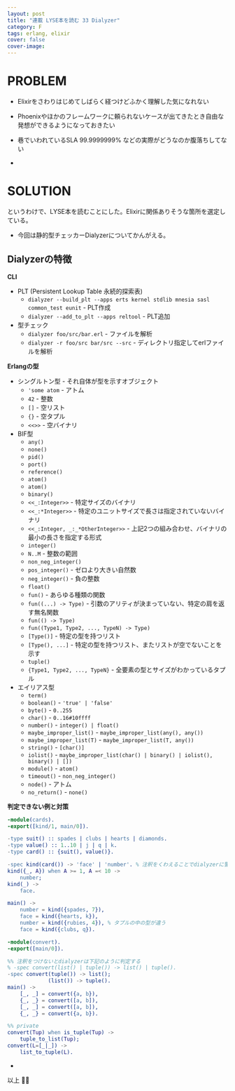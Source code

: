 ```yaml
---
layout: post
title: "連載 LYSE本を読む 33 Dialyzer"
category: F
tags: erlang, elixir
cover: false
cover-image:
---
```


# PROBLEM
- Elixirをさわりはじめてしばらく経つけどふかく理解した気になれない
- Phoenixやほかのフレームワークに頼られないケースが出てきたとき自由な発想ができるようになっておきたい
- 巷でいわれているSLA 99.9999999% などの実際がどうなのか腹落ちしてない

-

# SOLUTION
というわけで、LYSE本を読むことにした。Elixirに関係ありそうな箇所を選定している。

- 今回は静的型チェッカーDialyzerについてかんがえる。

## Dialyzerの特徴
**CLI**
- PLT (Persistent Lookup Table 永続的探索表)
    - `dialyzer --build_plt --apps erts kernel stdlib mnesia sasl common_test eunit` - PLT作成
    - `dialyzer --add_to_plt --apps reltool` - PLT追加
- 型チェック
    - `dialyzer foo/src/bar.erl` - ファイルを解析
    - `dialyzer -r foo/src bar/src --src` - ディレクトリ指定してerlファイルを解析

**Erlangの型**
- シングルトン型 - それ自体が型を示すオブジェクト
    - `'some atom` - アトム
    - `42` - 整数
    - `[]` - 空リスト
    - `{}` - 空タプル
    - `<<>>` - 空バイナリ
- BIF型
    - `any()`
    - `none()`
    - `pid()`
    - `port()`
    - `reference()`
    - `atom()`
    - `atom()`
    - `binary()`
    - `<<_:Integer>>` - 特定サイズのバイナリ
    - `<<_:*Integer>>` - 特定のユニットサイズで長さは指定されていないバイナリ
    - `<<_:Integer, _:_*OtherInteger>>` - 上記2つの組み合わせ、バイナリの最小の長さを指定する形式
    - `integer()`
    - `N..M` - 整数の範囲
    - `non_neg_integer()`
    - `pos_integer()` - ゼロより大きい自然数
    - `neg_integer()` - 負の整数
    - `float()`
    - `fun()` - あらゆる種類の関数
    - `fun((...) -> Type)` - 引数のアリティが決まっていない、特定の肩を返す無名関数
    - `fun(() -> Type)`
    - `fun((Type1, Type2, ..., TypeN) -> Type)`
    - `[Type()]` - 特定の型を持つリスト
    - `[Type(), ...]` - 特定の型を持つリスト、またリストが空でないことを示す
    - `tuple()`
    - `{Type1, Type2, ..., TypeN}` - 全要素の型とサイズがわかっているタプル
- エイリアス型
    - `term()`
    - `boolean()` - `'true' | 'false'`
    - `byte()` - `0..255`
    - `char()` - `0..16#10ffff`
    - `number()` - `integer() | float()`
    - `maybe_improper_list()` - `maybe_improper_list(any(), any())`
    - `maybe_improper_list(T)` - `maybe_improper_list(T, any())`
    - `string()` - `[char()]`
    - `iolist()` - `maybe_improper_list(char() | binary() | iolist(), binary() | [])`
    - `module()` - `atom()`
    - `timeout()` - `non_neg_integer()`
    - `node()` - アトム
    - `no_return()` - `none()`

**判定できない例と対策**
```erlang
-module(cards).
-export([kind/1, main/0]).

-type suit() :: spades | clubs | hearts | diamonds.
-type value() :: 1..10 | j | q | k.
-type card() :: {suit(), value()}.

-spec kind(card()) -> 'face' | 'number'. % 注釈をくわえることでdialyzerに警告させる
kind({_, A}) when A >= 1, A =< 10 ->
    number;
kind(_) ->
    face.

main() ->
    number = kind({spades, 7}),
    face = kind({hearts, k}),
    number = kind({rubies, 4}), % タプルの中の型が違う
    face = kind({clubs, q}).
```

```erlang
-module(convert).
-export([main/0]).

%% 注釈をつけないとdialyzerは下記のように判定する
% -spec convert(list() | tuple()) -> list() | tuple().
-spec convert(tuple()) -> list();
             (list()) -> tuple().
main() ->
    [_, _] = convert({a, b}),
    {_, _} = convert([a, b]),
    [_, _] = convert([a, b]),
    {_, _} = convert({a, b}).

%% private
convert(Tup) when is_tuple(Tup) ->
    tuple_to_list(Tup);
convert(L=[_|_]) ->
    list_to_tuple(L).
```


-

以上 :construction_worker::droplet:
